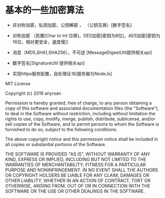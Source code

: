 # 基本的一些加密算法

- 非对称加密，私钥加密，公钥解密 ， （公钥互换）[数字签名]

- 对称加密 （凯撒[Char to Int 位移]，DES加密[密钥为8位]，AES加密[密钥为16位，相对更安全，速度慢]）

- 消息（MD5,SHA1,SHA256），不可逆 [MessageDigestUtil提供相关api]

- 数字签名[SignatureUtil 提供相关api]

- 实现https服务配置，自处理证书[服务器为NodeJs]




MIT License

Copyright (c) 2019 anyrsan

Permission is hereby granted, free of charge, to any person obtaining a copy
of this software and associated documentation files (the "Software"), to deal
in the Software without restriction, including without limitation the rights
to use, copy, modify, merge, publish, distribute, sublicense, and/or sell
copies of the Software, and to permit persons to whom the Software is
furnished to do so, subject to the following conditions:

The above copyright notice and this permission notice shall be included in all
copies or substantial portions of the Software.

THE SOFTWARE IS PROVIDED "AS IS", WITHOUT WARRANTY OF ANY KIND, EXPRESS OR
IMPLIED, INCLUDING BUT NOT LIMITED TO THE WARRANTIES OF MERCHANTABILITY,
FITNESS FOR A PARTICULAR PURPOSE AND NONINFRINGEMENT. IN NO EVENT SHALL THE
AUTHORS OR COPYRIGHT HOLDERS BE LIABLE FOR ANY CLAIM, DAMAGES OR OTHER
LIABILITY, WHETHER IN AN ACTION OF CONTRACT, TORT OR OTHERWISE, ARISING FROM,
OUT OF OR IN CONNECTION WITH THE SOFTWARE OR THE USE OR OTHER DEALINGS IN THE
SOFTWARE.
